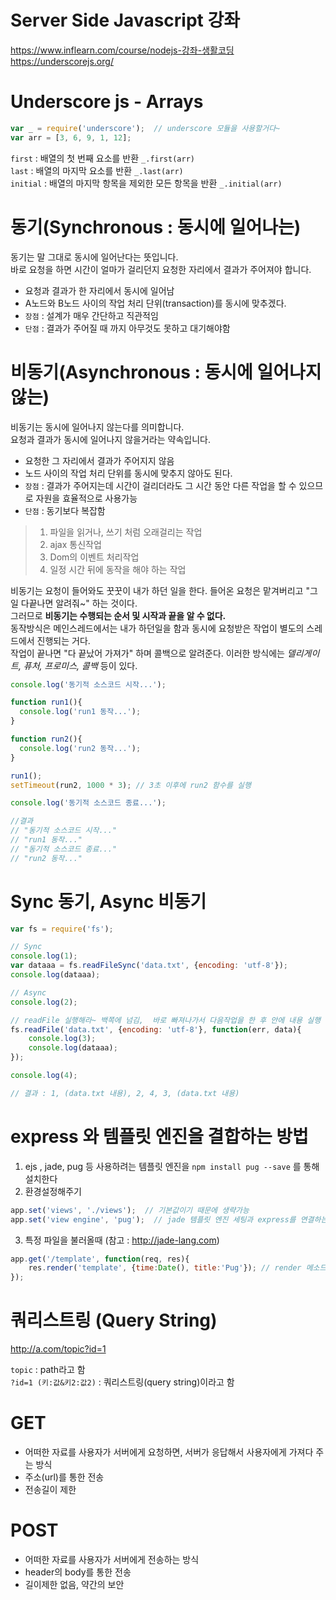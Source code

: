 # Server Side Javascript 강좌
https://www.inflearn.com/course/nodejs-강좌-생활코딩
https://underscorejs.org/


# Underscore js - Arrays
```js
var _ = require('underscore');  // underscore 모듈을 사용할거다~
var arr = [3, 6, 9, 1, 12];
```
  
`first` : 배열의 첫 번째 요소를 반환 `_.first(arr)`  
`last` : 배열의 마지막 요소를 반환 `_.last(arr)`  
`initial` : 배열의 마지막 항목을 제외한 모든 항목을 반환  `_.initial(arr)`  





# 동기(Synchronous : 동시에 일어나는)
동기는 말 그대로 동시에 일어난다는 뜻입니다.  
바로 요청을 하면 시간이 얼마가 걸리던지 요청한 자리에서 결과가 주어져야 합니다.

- 요청과 결과가 한 자리에서 동시에 일어남
- A노드와 B노드 사이의 작업 처리 단위(transaction)를 동시에 맞추겠다.
- `장점` : 설계가 매우 간단하고 직관적임
- `단점` : 결과가 주어질 때 까지 아무것도 못하고 대기해야함

# 비동기(Asynchronous : 동시에 일어나지 않는)
비동기는 동시에 일어나지 않는다를 의미합니다.  
요청과 결과가 동시에 일어나지 않을거라는 약속입니다. 

- 요청한 그 자리에서 결과가 주어지지 않음
- 노드 사이의 작업 처리 단위를 동시에 맞추지 않아도 된다.
- `장점` : 결과가 주어지는데 시간이 걸리더라도 그 시간 동안 다른 작업을 할 수 있으므로 자원을 효율적으로 사용가능
- `단점` : 동기보다 복잡함

> 1. 파일을 읽거나, 쓰기 처럼 오래걸리는 작업  
> 2. ajax 통신작업  
> 3. Dom의 이벤트 처리작업  
> 4. 일정 시간 뒤에 동작을 해야 하는 작업  

비동기는 요청이 들어와도 꿋꿋이 내가 하던 일을 한다. 들어온 요청은 맡겨버리고 "그 일 다끝나면 알려줘~" 하는 것이다.  
그러므로 **비동기는 수행되는 순서 및 시작과 끝을 알 수 없다.**  
동작방식은 메인스레드에서는 내가 하던일을 함과 동시에 요청받은 작업이 별도의 스레드에서 진행되는 거다.  
작업이 끝나면 "다 끝났어 가져가" 하며 콜백으로 알려준다. 이러한 방식에는 _델리게이트, 퓨처, 프로미스, 콜백_ 등이 있다. 


```js
console.log('동기적 소스코드 시작...');

function run1(){
  console.log('run1 동작...');
}

function run2(){
  console.log('run2 동작...');
}

run1();
setTimeout(run2, 1000 * 3); // 3초 이후에 run2 함수를 실행 

console.log('동기적 소스코드 종료...');

//결과 
// "동기적 소스코드 시작..."
// "run1 동작..."
// "동기적 소스코드 종료..."
// "run2 동작..."
```

# Sync 동기, Async 비동기

```js
var fs = require('fs');

// Sync
console.log(1);
var dataaa = fs.readFileSync('data.txt', {encoding: 'utf-8'});
console.log(dataaa);

// Async
console.log(2);

// readFile 실행해라~ 백쪽에 넘김,  바로 빠져나가서 다음작업을 한 후 안에 내용 실행
fs.readFile('data.txt', {encoding: 'utf-8'}, function(err, data){  
    console.log(3);
    console.log(dataaa);
});

console.log(4);  

// 결과 : 1, (data.txt 내용), 2, 4, 3, (data.txt 내용)
```

# express 와 템플릿 엔진을 결합하는 방법

1. ejs , jade, pug 등 사용하려는 템플릿 엔진을 `npm install pug --save` 를 통해 설치한다
2. 환경설정해주기
```js
app.set('views', './views');  // 기본값이기 때문에 생략가능
app.set('view engine', 'pug');  // jade 템플릿 엔진 세팅과 express를 연결하는 코드
```
3. 특정 파일을 불러올때 (참고 : http://jade-lang.com)
```js
app.get('/template', function(req, res){
    res.render('template', {time:Date(), title:'Pug'}); // render 메소드 사용! 파일명 입력(확장자는 생략), { } 여기 안에 넣고싶은 데이터 값 입력가능
});

```

# 쿼리스트링 (Query String)
http://a.com/topic?id=1

`topic` : path라고 함  
`?id=1 (키:값&키2:값2)` : 쿼리스트링(query string)이라고 함


# GET
- 어떠한 자료를 사용자가 서버에게 요청하면, 서버가 응답해서 사용자에게 가져다 주는 방식
- 주소(url)를 통한 전송
- 전송길이 제한


# POST
- 어떠한 자료를 사용자가 서버에게 전송하는 방식
- header의 body를 통한 전송
- 길이제한 없음, 약간의 보안